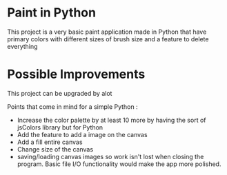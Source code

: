 # Paint in Python

This project is a very basic paint application made in Python that have primary colors with different sizes of brush size and a feature to delete everything


# Possible Improvements 
This project can be upgraded by alot 

Points that come in mind for a simple Python :

- Increase the color palette by at least 10 more by having the sort of jsColors library but for Python <br>
- Add the feature to add a image on the canvas <br>
- Add a fill entire canvas <br>
- Change size of the canvas <br>
- saving/loading canvas images so work isn't lost when closing the program. Basic file I/O functionality would make the app more polished. <br>

